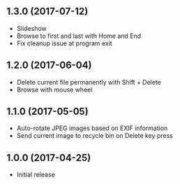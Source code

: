## 1.3.0 (2017-07-12)

- Slideshow
- Browse to first and last with Home and End
- Fix cleanup issue at program exit

## 1.2.0 (2017-06-04)

- Delete current file permanently with Shift + Delete
- Browse with mouse wheel

## 1.1.0 (2017-05-05)

- Auto-rotate JPEG images based on EXIF information
- Send current image to recycle bin on Delete key press

## 1.0.0 (2017-04-25)
- Initial release